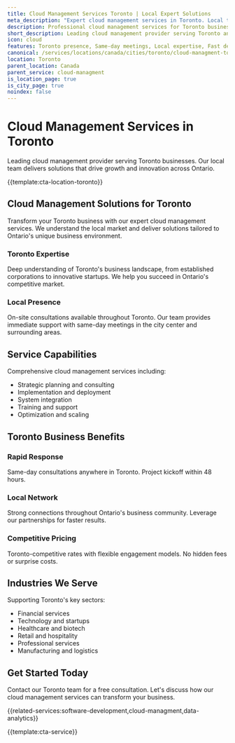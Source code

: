 ```yaml
---
title: Cloud Management Services Toronto | Local Expert Solutions
meta_description: "Expert cloud management services in Toronto. Local team, same-day consultations, proven results. Transform your business today."
description: Professional cloud management services for Toronto businesses
short_description: Leading cloud management provider serving Toronto and Ontario.
icon: cloud
features: Toronto presence, Same-day meetings, Local expertise, Fast deployment, Competitive rates, Proven track record
canonical: /services/locations/canada/cities/toronto/cloud-managment-toronto.html
location: Toronto
parent_location: Canada
parent_service: cloud-managment
is_location_page: true
is_city_page: true
noindex: false
---
```


# Cloud Management Services in Toronto

Leading cloud management provider serving Toronto businesses. Our local team delivers solutions that drive growth and innovation across Ontario.

{{template:cta-location-toronto}}

## Cloud Management Solutions for Toronto

Transform your Toronto business with our expert cloud management services. We understand the local market and deliver solutions tailored to Ontario's unique business environment.

### Toronto Expertise

Deep understanding of Toronto's business landscape, from established corporations to innovative startups. We help you succeed in Ontario's competitive market.

### Local Presence

On-site consultations available throughout Toronto. Our team provides immediate support with same-day meetings in the city center and surrounding areas.

## Service Capabilities

Comprehensive cloud management services including:
- Strategic planning and consulting
- Implementation and deployment
- System integration
- Training and support
- Optimization and scaling

## Toronto Business Benefits

### Rapid Response
Same-day consultations anywhere in Toronto. Project kickoff within 48 hours.

### Local Network
Strong connections throughout Ontario's business community. Leverage our partnerships for faster results.

### Competitive Pricing
Toronto-competitive rates with flexible engagement models. No hidden fees or surprise costs.

## Industries We Serve

Supporting Toronto's key sectors:
- Financial services
- Technology and startups
- Healthcare and biotech
- Retail and hospitality
- Professional services
- Manufacturing and logistics

## Get Started Today

Contact our Toronto team for a free consultation. Let's discuss how our cloud management services can transform your business.

{{related-services:software-development,cloud-managment,data-analytics}}

{{template:cta-service}}

